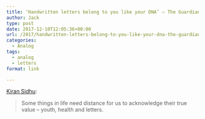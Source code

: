 ```yaml
---
title: ‘Handwritten letters belong to you like your DNA’ – The Guardian
author: Jack
type: post
date: 2017-12-10T12:05:36+00:00
url: /2017/handwritten-letters-belong-to-you-like-your-dna-the-guardian/
categories:
  - Analog
tags:
  - analog
  - letters
format: link

---
```

[Kiran Sidhu][1]:

> Some things in life need distance for us&nbsp;to acknowledge their true value – youth, health and letters.

 [1]: https://www.theguardian.com/lifeandstyle/2017/dec/02/handwritten-letters-belong-to-you-like-your-dna?CMP=Share_iOSApp_Other